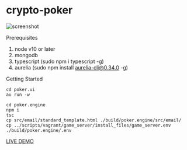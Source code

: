 ﻿# crypto-poker
 
 ![screenshot](https://i.imgur.com/aLDDolt.png "Screenshot")

Prerequisites
1) node v10 or later
2) mongodb
3) typescript (sudo npm i typescript -g)
3) aurelia (sudo npm install aurelia-cli@0.34.0 -g)

Getting Started

```
cd poker.ui
au run -w
```


```
cd poker.engine
npm i
tsc
cp src/email/standard_template.html ./build/poker.engine/src/email/
cp ../scripts/vagrant/game_server/install_files/game_server.env ./build/poker.engine/.env
```

[LIVE DEMO](https://troyshouse.poker/)

